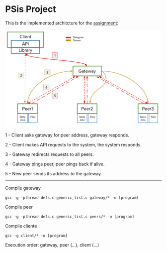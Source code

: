# PSis Project
<p>This is the implemented architcture for the <a href="https://github.com/Mrrvm/PSis/blob/master/Project_statement.pdf">assignment</a>:
</p>

<p align="center">
  <img src=".images/arch.png">
</p>

1 - Client asks gateway for peer address, gateway responds.

2 - Client makes API requests to the system, the system responds.

3 - Gateway redirects requests to all peers.

4 - Gateway pings peer, peer pings back if alive.

5 - New peer sends its address to the gateway.

<hr>

<p>Compile gateway</p>

	gcc -g -pthread defs.c generic_list.c gateway/* -o [program]

<p>Compile peer</p>
	
	gcc -g -pthread defs.c generic_list.c peers/* -o [program]

<p>Compile cliente</p>
	
	gcc -g client/* -o [program]

<p>Execution order: gateway, peer (...), client (...)</p>
